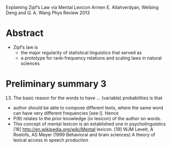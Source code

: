 Explaining Zipf’s Law via Mental Lexicon
Armen E. Allahverdyan, Weibing Deng and Q. A. Wang 
Phys Review 2013

# Abstract

* Zipf’s law is 
  * the major regularity of statistical linguistics that served as 
  * a prototype for rank-frequency relations and scaling laws in natural
    sciences

# Preliminary summary 3

13. The basic reason for the words to have ... (variable) probabilities is that
  * author should be able to compose different texts, 
    where the same word can have very different frequencies [see I].  Hence
  * P(θ) relates to the prior knowledge (or lexicon) of the author on words.
  * This concept of mental lexicon is an established one in psycholinguistics
    [18] http://en.wikipedia.org/wiki/Mental lexicon.
    [19] WJM Levelt, A Roelofs, AS Meyer (1999 Behavioral and brain sciences) 
      A theory of lexical access in speech production

